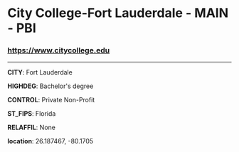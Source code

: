 # City College-Fort Lauderdale - MAIN - PBI
### https://www.citycollege.edu
---
**CITY**: Fort Lauderdale

**HIGHDEG**: Bachelor's degree

**CONTROL**: Private Non-Profit

**ST_FIPS**: Florida

**RELAFFIL**: None

**location**: 26.187467, -80.1705